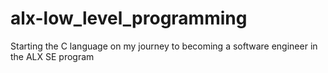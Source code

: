 # alx-low_level_programming
Starting the C language on my journey to becoming a software engineer in the ALX SE program
